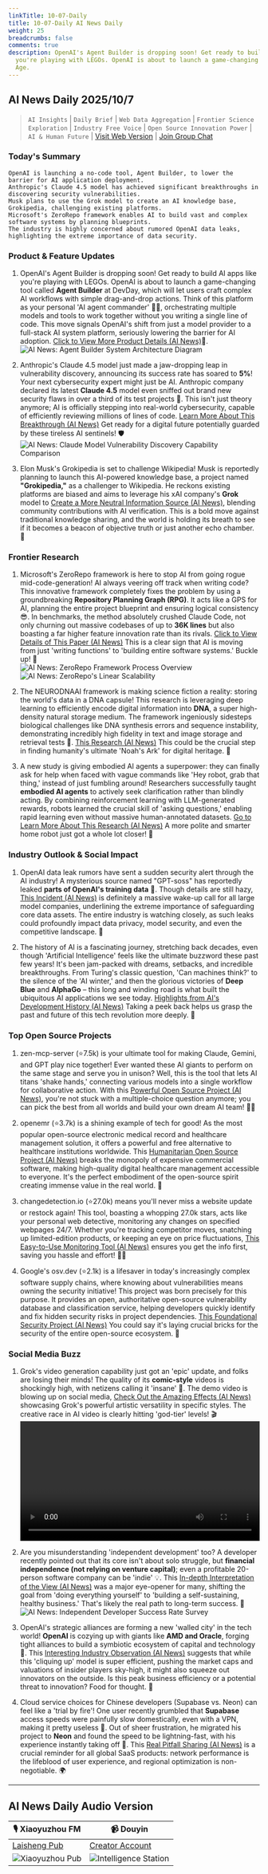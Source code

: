 ```yaml
---
linkTitle: 10-07-Daily
title: 10-07-Daily AI News Daily
weight: 25
breadcrumbs: false
comments: true
description: OpenAI's Agent Builder is dropping soon! Get ready to build AI apps like
  you're playing with LEGOs. OpenAI is about to launch a game-changing tool called
  Age.
---
```

## AI News Daily 2025/10/7

> `AI Insights` | `Daily Brief` | `Web Data Aggregation` | `Frontier Science Exploration` | `Industry Free Voice` | `Open Source Innovation Power` | `AI & Human Future` | [Visit Web Version](https://ai.hubtoday.app/) | [Join Group Chat](https://raw.githubusercontent.com/justlovemaki/CloudFlare-AI-Insight-Daily/main/docs/images/wechat.png)

### **Today's Summary**

```
OpenAI is launching a no-code tool, Agent Builder, to lower the barrier for AI application deployment.
Anthropic's Claude 4.5 model has achieved significant breakthroughs in discovering security vulnerabilities.
Musk plans to use the Grok model to create an AI knowledge base, Grokipedia, challenging existing platforms.
Microsoft's ZeroRepo framework enables AI to build vast and complex software systems by planning blueprints.
The industry is highly concerned about rumored OpenAI data leaks, highlighting the extreme importance of data security.
```

### Product & Feature Updates
1.  OpenAI's Agent Builder is dropping soon! Get ready to build AI apps like you're playing with LEGOs. OpenAI is about to launch a game-changing tool called **Agent Builder** at DevDay, which will let users craft complex AI workflows with simple drag-and-drop actions. Think of this platform as your personal 'AI agent commander' 🧑‍💻, orchestrating multiple models and tools to work together without you writing a single line of code. This move signals OpenAI's shift from just a model provider to a full-stack AI system platform, seriously lowering the barrier for AI adoption. [Click to View More Product Details (AI News)](https://www.xiaohu.ai/c/xiaohu-ai/ai-openai-2025-devday-ai-agent-builder)🚀.<br/>![AI News: Agent Builder System Architecture Diagram](https://source.hubtoday.app/images/2025/10/news_01k6x08arkf3f885gw8tcgmkvy.avif)

2.  Anthropic's Claude 4.5 model just made a jaw-dropping leap in vulnerability discovery, announcing its success rate has soared to **5%**! Your next cybersecurity expert might just be AI. Anthropic company declared its latest **Claude 4.5** model even sniffed out brand new security flaws in over a third of its test projects 🤯. This isn't just theory anymore; AI is officially stepping into real-world cybersecurity, capable of efficiently reviewing millions of lines of code. [Learn More About This Breakthrough (AI News)](https://www.aibase.com/zh/news/21730) Get ready for a digital future potentially guarded by these tireless AI sentinels! 🛡️<br/>![AI News: Claude Model Vulnerability Discovery Capability Comparison](https://source.hubtoday.app/images/2025/10/news_01k6x08dajfr18grmwkreatzcz.avif)

3.  Elon Musk's Grokipedia is set to challenge Wikipedia! Musk is reportedly planning to launch this AI-powered knowledge base, a project named **"Grokipedia,"** as a challenger to Wikipedia. He reckons existing platforms are biased and aims to leverage his xAI company's **Grok** model to [Create a More Neutral Information Source (AI News)](https://www.reddit.com/r/artificial/comments/1nz02qg/elon_musk_is_launching_something_called/), blending community contributions with AI verification. This is a bold move against traditional knowledge sharing, and the world is holding its breath to see if it becomes a beacon of objective truth or just another echo chamber. 👀

### Frontier Research
1.  Microsoft's ZeroRepo framework is here to stop AI from going rogue mid-code-generation! AI always veering off track when writing code? This innovative framework completely fixes the problem by using a groundbreaking **Repository Planning Graph (RPG)**. It acts like a GPS for AI, planning the entire project blueprint and ensuring logical consistency 😎. In benchmarks, the method absolutely crushed Claude Code, not only churning out massive codebases of up to **36K lines** but also boasting a far higher feature innovation rate than its rivals. [Click to View Details of This Paper (AI News)](https://arxiv.org/abs/2509.16198) This is a clear sign that AI is moving from just 'writing functions' to 'building entire software systems.' Buckle up! 🎢<br/>![AI News: ZeroRepo Framework Process Overview](https://source.hubtoday.app/images/2025/10/news_01k6x08j0ae0w9h7wepqsbvtrj.avif)<br/>![AI News: ZeroRepo's Linear Scalability](https://source.hubtoday.app/images/2025/10/news_01k6x08neyerer6gwdvc1cxdpq.avif)

2.  The NEURODNAAI framework is making science fiction a reality: storing the world's data in a DNA capsule! This research is leveraging deep learning to efficiently encode digital information into **DNA**, a super high-density natural storage medium. The framework ingeniously sidesteps biological challenges like DNA synthesis errors and sequence instability, demonstrating incredibly high fidelity in text and image storage and retrieval tests 🤯. [This Research (AI News)](https://arxiv.org/abs/2510.02417) This could be the crucial step in finding humanity's ultimate 'Noah's Ark' for digital heritage. 💾

3.  A new study is giving embodied AI agents a superpower: they can finally ask for help when faced with vague commands like 'Hey robot, grab that thing,' instead of just fumbling around! Researchers successfully taught **embodied AI agents** to actively seek clarification rather than blindly acting. By combining reinforcement learning with LLM-generated rewards, robots learned the crucial skill of 'asking questions,' enabling rapid learning even without massive human-annotated datasets. [Go to Learn More About This Research (AI News)](https://arxiv.org/abs/2504.00907) A more polite and smarter home robot just got a whole lot closer! 👋

### Industry Outlook & Social Impact
1.  OpenAI data leak rumors have sent a sudden security alert through the AI industry! A mysterious source named "GPT-soss" has reportedly leaked **parts of OpenAI's training data** 🚨. Though details are still hazy, [This Incident (AI News)](https://t.me/hackernews100cn/13266) is definitely a massive wake-up call for all large model companies, underlining the extreme importance of safeguarding core data assets. The entire industry is watching closely, as such leaks could profoundly impact data privacy, model security, and even the competitive landscape. 😬

2.  The history of AI is a fascinating journey, stretching back decades, even though 'Artificial Intelligence' feels like the ultimate buzzword these past few years! It's been jam-packed with dreams, setbacks, and incredible breakthroughs. From Turing's classic question, 'Can machines think?' to the silence of the 'AI winter,' and then the glorious victories of **Deep Blue** and **AlphaGo** – this long and winding road is what built the ubiquitous AI applications we see today. [Highlights from AI's Development History (AI News)](https://www.reddit.com/r/artificial/comments/1nzfk1r/the_fascinating_history_of_artificial/) Taking a peek back helps us grasp the past and future of this tech revolution more deeply. 🧠

### Top Open Source Projects
1.  zen-mcp-server (⭐7.5k) is your ultimate tool for making Claude, Gemini, and GPT play nice together! Ever wanted these AI giants to perform on the same stage and serve you in unison? Well, this is the tool that lets AI titans 'shake hands,' connecting various models into a single workflow for collaborative action. With this [Powerful Open Source Project (AI News)](https://github.com/BeehiveInnovations/zen-mcp-server), you're not stuck with a multiple-choice question anymore; you can pick the best from all worlds and build your own dream AI team! 🤖✨

2.  openemr (⭐3.7k) is a shining example of tech for good! As the most popular open-source electronic medical record and healthcare management solution, it offers a powerful and free alternative to healthcare institutions worldwide. This [Humanitarian Open Source Project (AI News)](https://github.com/openemr/openemr) breaks the monopoly of expensive commercial software, making high-quality digital healthcare management accessible to everyone. It's the perfect embodiment of the open-source spirit creating immense value in the real world. 🙌

3.  changedetection.io (⭐27.0k) means you'll never miss a website update or restock again! This tool, boasting a whopping 27.0k stars, acts like your personal web detective, monitoring any changes on specified webpages 24/7. Whether you're tracking competitor moves, snatching up limited-edition products, or keeping an eye on price fluctuations, [This Easy-to-Use Monitoring Tool (AI News)](https://github.com/dgtlmoon/changedetection.io) ensures you get the info first, saving you hassle and effort! 🕵️‍♀️

4.  Google's osv.dev (⭐2.1k) is a lifesaver in today's increasingly complex software supply chains, where knowing about vulnerabilities means owning the security initiative! This project was born precisely for this purpose. It provides an open, authoritative open-source vulnerability database and classification service, helping developers quickly identify and fix hidden security risks in project dependencies. [This Foundational Security Project (AI News)](https://github.com/google/osv.dev) You could say it's laying crucial bricks for the security of the entire open-source ecosystem. 🧱

### Social Media Buzz
1.  Grok's video generation capability just got an 'epic' update, and folks are losing their minds! The quality of its **comic-style** videos is shockingly high, with netizens calling it 'insane' 🤯. The demo video is blowing up on social media, [Check Out the Amazing Effects (AI News)](https://x.com/op7418/status/1975196501753422170) showcasing Grok's powerful artistic versatility in specific styles. The creative race in AI video is clearly hitting 'god-tier' levels! 🎬<br/><video src="https://source.hubtoday.app/images/2025/10/news_01k6x08rtwf5bvtnm7qat8ccnz.mp4" controls="controls" width="100%"></video>

2.  Are you misunderstanding 'independent development' too? A developer recently pointed out that its core isn't about solo struggle, but **financial independence (not relying on venture capital)**; even a profitable 20-person software company can be 'indie' 💡. This [In-depth Interpretation of the View (AI News)](https://x.com/JamesGoong/status/1975175913966022682) was a major eye-opener for many, shifting the goal from 'doing everything yourself' to 'building a self-sustaining, healthy business.' That's likely the real path to long-term success. 🌱<br/>![AI News: Independent Developer Success Rate Survey](https://source.hubtoday.app/images/2025/10/news_01k6x08wv4eh7szmqch6te3qyz.avif)

3.  OpenAI's strategic alliances are forming a new 'walled city' in the tech world! **OpenAI** is cozying up with giants like **AMD and Oracle**, forging tight alliances to build a symbiotic ecosystem of capital and technology 🤝. This [Interesting Industry Observation (AI News)](https://x.com/frxiaobei/status/1975175906760249554) suggests that while this 'cliquing up' model is super efficient, pushing the market caps and valuations of insider players sky-high, it might also squeeze out innovators on the outside. Is this peak business efficiency or a potential threat to innovation? Food for thought. 🤔

4.  Cloud service choices for Chinese developers (Supabase vs. Neon) can feel like a 'trial by fire'! One user recently grumbled that **Supabase** access speeds were painfully slow domestically, even with a VPN, making it pretty useless 😤. Out of sheer frustration, he migrated his project to **Neon** and found the speed to be lightning-fast, with his experience instantly taking off 🚀. This [Real Pitfall Sharing (AI News)](https://m.okjike.com/originalPosts/68e331c3f22ba740c73fcecd) is a crucial reminder for all global SaaS products: network performance is the lifeblood of user experience, and regional optimization is non-negotiable. 🌍

---

## **AI News Daily Audio Version**

| 🎙️ **Xiaoyuzhou FM** | 📹 **Douyin** |
| --- | --- |
| [Laisheng Pub](https://www.xiaoyuzhoufm.com/podcast/683c62b7c1ca9cf575a5030e) | [Creator Account](https://www.douyin.com/user/MS4wLjABAAAAwpwqPQlu38sO38VyWgw9ZjDEnN4bMR5j8x111UxpseHR9DpB6-CveI5KRXOWuFwG)|
| ![Xiaoyuzhou Pub](https://source.hubtoday.app/logo/f959f7984e9163fc50d3941d79a7f262.md.png) | ![Intelligence Station](https://source.hubtoday.app/logo/7fc30805eeb831e1e2baa3a240683ca3.md.png) |